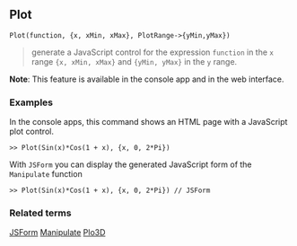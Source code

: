 ## Plot

```
Plot(function, {x, xMin, xMax}, PlotRange->{yMin,yMax})  
```

> generate a JavaScript control for the expression `function` in the `x` range `{x, xMin, xMax}` and `{yMin, yMax}` in the `y` range.
	 
**Note**: This feature is available in the console app and in the web interface.

### Examples

In the console apps, this command shows an HTML page with a JavaScript plot control.
 
```
>> Plot(Sin(x)*Cos(1 + x), {x, 0, 2*Pi}) 
```

With `JSForm` you can display the generated JavaScript form of the `Manipulate` function

```
>> Plot(Sin(x)*Cos(1 + x), {x, 0, 2*Pi}) // JSForm
```

### Related terms 
[JSForm](JSForm.md) [Manipulate](Manipulate.md) [Plo3D](Plot3D.md)